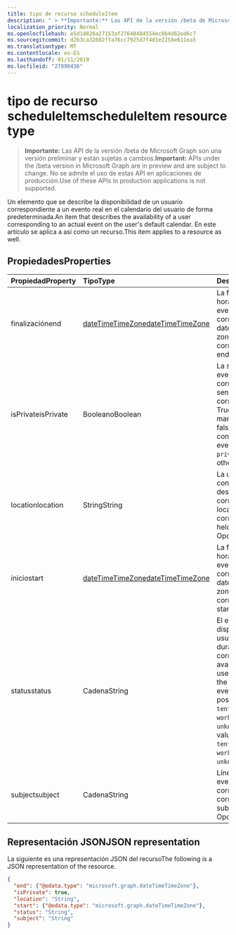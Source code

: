 ```yaml
---
title: tipo de recurso scheduleItem
description: " > **Importante:** Las API de la versión /beta de Microsoft Graph son una versión preliminar y están sujetas a cambios. No se admite el uso de estas API en aplicaciones de producción."
localization_priority: Normal
ms.openlocfilehash: e5d14826a27153af27648484554ec864d62ed6c7
ms.sourcegitcommit: d2b3ca32602ffa76cc7925d7f4d1e2258e611ea5
ms.translationtype: MT
ms.contentlocale: es-ES
ms.lasthandoff: 01/11/2019
ms.locfileid: "27890436"
---
```

# <a name="scheduleitem-resource-type"></a><span data-ttu-id="7b9dc-104">tipo de recurso scheduleItem</span><span class="sxs-lookup"><span data-stu-id="7b9dc-104">scheduleItem resource type</span></span>

 > <span data-ttu-id="7b9dc-105">**Importante:** Las API de la versión /beta de Microsoft Graph son una versión preliminar y están sujetas a cambios.</span><span class="sxs-lookup"><span data-stu-id="7b9dc-105">**Important:** APIs under the /beta version in Microsoft Graph are in preview and are subject to change.</span></span> <span data-ttu-id="7b9dc-106">No se admite el uso de estas API en aplicaciones de producción.</span><span class="sxs-lookup"><span data-stu-id="7b9dc-106">Use of these APIs in production applications is not supported.</span></span>
 
<span data-ttu-id="7b9dc-107">Un elemento que se describe la disponibilidad de un usuario correspondiente a un evento real en el calendario del usuario de forma predeterminada.</span><span class="sxs-lookup"><span data-stu-id="7b9dc-107">An item that describes the availability of a user corresponding to an actual event on the user's default calendar.</span></span> <span data-ttu-id="7b9dc-108">En este artículo se aplica a así como un recurso.</span><span class="sxs-lookup"><span data-stu-id="7b9dc-108">This item applies to a resource as well.</span></span>

## <a name="properties"></a><span data-ttu-id="7b9dc-109">Propiedades</span><span class="sxs-lookup"><span data-stu-id="7b9dc-109">Properties</span></span>
| <span data-ttu-id="7b9dc-110">Propiedad</span><span class="sxs-lookup"><span data-stu-id="7b9dc-110">Property</span></span>     | <span data-ttu-id="7b9dc-111">Tipo</span><span class="sxs-lookup"><span data-stu-id="7b9dc-111">Type</span></span>   |<span data-ttu-id="7b9dc-112">Descripción</span><span class="sxs-lookup"><span data-stu-id="7b9dc-112">Description</span></span>|
|:---------------|:--------|:----------|
|<span data-ttu-id="7b9dc-113">finalización</span><span class="sxs-lookup"><span data-stu-id="7b9dc-113">end</span></span> |[<span data-ttu-id="7b9dc-114">dateTimeTimeZone</span><span class="sxs-lookup"><span data-stu-id="7b9dc-114">dateTimeTimeZone</span></span>](datetimetimezone.md) |<span data-ttu-id="7b9dc-115">La fecha, hora y zona horaria que finaliza el evento correspondiente.</span><span class="sxs-lookup"><span data-stu-id="7b9dc-115">The date, time, and time zone that the corresponding event ends.</span></span> |
|<span data-ttu-id="7b9dc-116">isPrivate</span><span class="sxs-lookup"><span data-stu-id="7b9dc-116">isPrivate</span></span> |<span data-ttu-id="7b9dc-117">Booleano</span><span class="sxs-lookup"><span data-stu-id="7b9dc-117">Boolean</span></span> |<span data-ttu-id="7b9dc-118">La sensibilidad del evento correspondiente.</span><span class="sxs-lookup"><span data-stu-id="7b9dc-118">The sensitivity of the corresponding event.</span></span> <span data-ttu-id="7b9dc-119">Es True si el evento está marcado como `private`, false en caso contrario.</span><span class="sxs-lookup"><span data-stu-id="7b9dc-119">True if the event is marked `private`, false otherwise.</span></span> |
|<span data-ttu-id="7b9dc-120">location</span><span class="sxs-lookup"><span data-stu-id="7b9dc-120">location</span></span> |<span data-ttu-id="7b9dc-121">String</span><span class="sxs-lookup"><span data-stu-id="7b9dc-121">String</span></span> | <span data-ttu-id="7b9dc-122">La ubicación donde se conservan o atendido desde el evento correspondiente.</span><span class="sxs-lookup"><span data-stu-id="7b9dc-122">The location where the corresponding event is held or attended from.</span></span> <span data-ttu-id="7b9dc-123">Opcional.</span><span class="sxs-lookup"><span data-stu-id="7b9dc-123">Optional.</span></span>|
|<span data-ttu-id="7b9dc-124">inicio</span><span class="sxs-lookup"><span data-stu-id="7b9dc-124">start</span></span> |[<span data-ttu-id="7b9dc-125">dateTimeTimeZone</span><span class="sxs-lookup"><span data-stu-id="7b9dc-125">dateTimeTimeZone</span></span>](datetimetimezone.md) |<span data-ttu-id="7b9dc-126">La fecha, hora y zona horaria que se inicia el evento correspondiente.</span><span class="sxs-lookup"><span data-stu-id="7b9dc-126">The date, time, and time zone that the corresponding event starts.</span></span> |
|<span data-ttu-id="7b9dc-127">status</span><span class="sxs-lookup"><span data-stu-id="7b9dc-127">status</span></span> |<span data-ttu-id="7b9dc-128">Cadena</span><span class="sxs-lookup"><span data-stu-id="7b9dc-128">String</span></span> | <span data-ttu-id="7b9dc-129">El estado de disponibilidad del usuario o recurso durante el evento correspondiente.</span><span class="sxs-lookup"><span data-stu-id="7b9dc-129">The availability status of the user or resource during the corresponding event.</span></span> <span data-ttu-id="7b9dc-130">Los valores posibles son: `free`, `tentative`, `busy`, `oof`, `workingElsewhere`, `unknown`.</span><span class="sxs-lookup"><span data-stu-id="7b9dc-130">The possible values are: `free`, `tentative`, `busy`, `oof`, `workingElsewhere`, `unknown`.</span></span> |
|<span data-ttu-id="7b9dc-131">subject</span><span class="sxs-lookup"><span data-stu-id="7b9dc-131">subject</span></span> |<span data-ttu-id="7b9dc-132">Cadena</span><span class="sxs-lookup"><span data-stu-id="7b9dc-132">String</span></span> | <span data-ttu-id="7b9dc-133">Línea de asunto del evento correspondiente.</span><span class="sxs-lookup"><span data-stu-id="7b9dc-133">The corresponding event's subject line.</span></span> <span data-ttu-id="7b9dc-134">Opcional.</span><span class="sxs-lookup"><span data-stu-id="7b9dc-134">Optional.</span></span>|


## <a name="json-representation"></a><span data-ttu-id="7b9dc-135">Representación JSON</span><span class="sxs-lookup"><span data-stu-id="7b9dc-135">JSON representation</span></span>

<span data-ttu-id="7b9dc-136">La siguiente es una representación JSON del recurso</span><span class="sxs-lookup"><span data-stu-id="7b9dc-136">The following is a JSON representation of the resource.</span></span>

<!-- {
  "blockType": "resource",
  "optionalProperties": [

  ],
  "@odata.type": "microsoft.graph.scheduleItem"
}-->

```json
{
  "end": {"@odata.type": "microsoft.graph.dateTimeTimeZone"},
  "isPrivate": true,
  "location": "String",
  "start": {"@odata.type": "microsoft.graph.dateTimeTimeZone"},
  "status": "String",
  "subject": "String"
}

```

<!-- uuid: 8fcb5dbc-d5aa-4681-8e31-b001d5168d79
2015-10-25 14:57:30 UTC -->
<!-- {
  "type": "#page.annotation",
  "description": "scheduleItem resource",
  "keywords": "",
  "section": "documentation",
  "tocPath": ""
}-->
